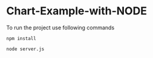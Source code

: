 # Chart-Example-with-NODE

To run the project use following commands

```npm install```

```node server.js```
